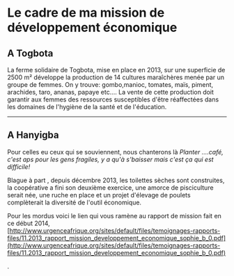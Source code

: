 # Le cadre de ma mission de développement économique #

## A Togbota  ##

La ferme solidaire de Togbota, mise en place en 2013, sur une superficie de 2500 m² développe la production de 14 cultures maraîchères menée par un groupe de femmes.
On y trouve: gombo,manioc, tomates, maïs, piment, arachides, taro, ananas, papaye etc....
La vente de cette production doit garantir aux femmes des ressources susceptibles d'être réaffectées dans les domaines de l'hygiène de la santé et de l'éducation.




----------
## A Hanyigba ##

Pour celles eu ceux qui se souviennent, nous chanterons là *Planter ....café, c'est aps pour les gens fragiles, y a qu'à s'baisser mais c'est ça qui est difficile!*

Blague à part , depuis décembre 2013, les toilettes sèches sont construites, la coopérative a fini son deuxième exercice, une amorce de pisciculture serait née, une ruche en place et un projet d'élevage de poulets complèterait la diversité de l'outil économique.

Pour les mordus voici le lien qui vous ramène au rapport de mission fait en ce début 2014,
[http://www.urgenceafrique.org/sites/default/files/temoignages-rapports-files/11.2013_rapport_mission_developpement_economique_sophie_b_0.pdf](http://www.urgenceafrique.org/sites/default/files/temoignages-rapports-files/11.2013_rapport_mission_developpement_economique_sophie_b_0.pdf)

.

